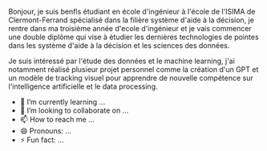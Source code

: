 Bonjour, je suis benfls étudiant en école d'ingénieur à l'école de l'ISIMA de Clermont-Ferrand spécialisé dans la filière système d'aide à la décision, je rentre dans ma troisième année d'ecole d'ingénieur et je vais commencer une double diplôme qui vise à 
étudier les dernières technologies de pointes dans les système d'aide à la décision et les sciences des données. 

Je suis intéressé par l'étude des données et le machine learning, j'ai notamment réalisé plusieur projet personnel comme la création d'un GPT et un modèle de tracking visuel pour apprendre de nouvelle compétence 
sur l'intelligence artificielle et le data processing. 

- 🌱 I’m currently learning ...
- 💞️ I’m looking to collaborate on ...
- 📫 How to reach me ...
- 😄 Pronouns: ...
- ⚡ Fun fact: ...

<!---
benfls/benfls is a ✨ special ✨ repository because its `README.md` (this file) appears on your GitHub profile.
You can click the Preview link to take a look at your changes.
--->
